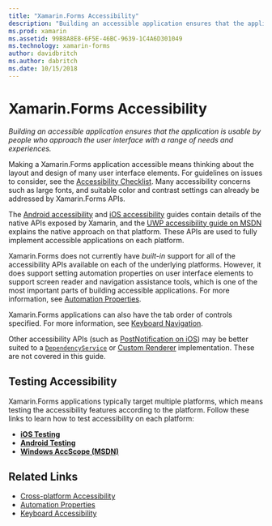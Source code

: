 ```yaml
---
title: "Xamarin.Forms Accessibility"
description: "Building an accessible application ensures that the application is usable by people who approach the user interface with a range of needs and experiences."
ms.prod: xamarin
ms.assetid: 99B8A8E8-6F5E-46BC-9639-1C4A6D301049
ms.technology: xamarin-forms
author: davidbritch
ms.author: dabritch
ms.date: 10/15/2018
---
```


# Xamarin.Forms Accessibility

_Building an accessible application ensures that the application is usable by people who approach the user interface with a range of needs and experiences._

Making a Xamarin.Forms application accessible means thinking about the layout and design of many user interface elements. For guidelines on issues to consider, see the [Accessibility Checklist](~/cross-platform/app-fundamentals/accessibility.md). Many accessibility concerns such as large fonts, and suitable color and contrast settings can already be addressed by Xamarin.Forms APIs.

The [Android accessibility](~/android/app-fundamentals/accessibility.md) and [iOS accessibility](~/ios/app-fundamentals/accessibility.md) guides contain details of the native APIs exposed by Xamarin, and the [UWP accessibility guide on MSDN](https://msdn.microsoft.com/windows/uwp/accessibility/basic-accessibility-information) explains the native approach on that platform. These APIs are used to fully implement accessible applications on each platform.

Xamarin.Forms does not currently have *built-in* support for all of the accessibility APIs available on each of the underlying platforms. However, it does support setting automation properties on user interface elements to support screen reader and navigation assistance tools, which is one of the most important parts of building accessible applications. For more information, see [Automation Properties](~/xamarin-forms/app-fundamentals/accessibility/automation-properties.md).

Xamarin.Forms applications can also have the tab order of controls specified. For more information, see [Keyboard Navigation](~/xamarin-forms/app-fundamentals/accessibility/keyboard.md).

Other accessibility APIs (such as [PostNotification on iOS](~/ios/app-fundamentals/accessibility.md)) may be better suited to a [`DependencyService`](~/xamarin-forms/app-fundamentals/dependency-service/index.md) or [Custom Renderer](~/xamarin-forms/app-fundamentals/custom-renderer/index.md) implementation. These are not covered in this guide.

## Testing Accessibility

Xamarin.Forms applications typically target multiple platforms, which means testing the accessibility features according to the platform. Follow these links to learn how to test accessibility on each platform:

- [**iOS Testing**](~/ios/app-fundamentals/accessibility.md)
- [**Android Testing**](~/android/app-fundamentals/accessibility.md)
- [**Windows AccScope (MSDN)**](https://msdn.microsoft.com/library/windows/desktop/dn433239)

## Related Links

- [Cross-platform Accessibility](~/cross-platform/app-fundamentals/accessibility.md)
- [Automation Properties](~/xamarin-forms/app-fundamentals/accessibility/automation-properties.md)
- [Keyboard Accessibility](~/xamarin-forms/app-fundamentals/accessibility/keyboard.md)
